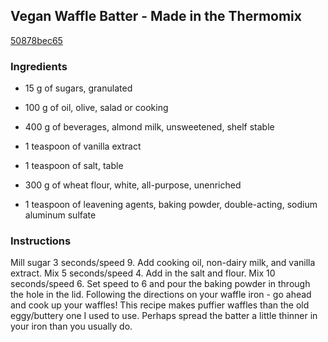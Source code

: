 ## Vegan Waffle Batter - Made in the Thermomix

[50878bec65](http://www.food.com/recipe/vegan-waffle-batter-made-in-the-thermomix-503626)

### Ingredients

 - 15 g of sugars, granulated

 - 100 g of oil, olive, salad or cooking

 - 400 g of beverages, almond milk, unsweetened, shelf stable

 - 1 teaspoon of vanilla extract

 - 1 teaspoon of salt, table

 - 300 g of wheat flour, white, all-purpose, unenriched

 - 1 teaspoon of leavening agents, baking powder, double-acting, sodium aluminum sulfate

### Instructions

Mill sugar 3 seconds/speed 9. Add cooking oil, non-dairy milk, and vanilla extract. Mix 5 seconds/speed 4. Add in the salt and flour. Mix 10 seconds/speed 6. Set speed to 6 and pour the baking powder in through the hole in the lid. Following the directions on your waffle iron - go ahead and cook up your waffles! This recipe makes puffier waffles than the old eggy/buttery one I used to use. Perhaps spread the batter a little thinner in your iron than you usually do.